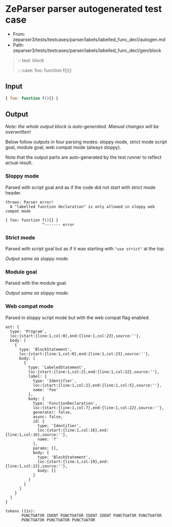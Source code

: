 # ZeParser parser autogenerated test case

- From: zeparser3/tests/testcases/parser/labels/labelled_func_decl/autogen.md
- Path: zeparser3/tests/testcases/parser/labels/labelled_func_decl/gen/block

> :: test: block
>
> :: case: foo: function f(){}

## Input


`````js
{ foo: function f(){} }
`````

## Output

_Note: the whole output block is auto-generated. Manual changes will be overwritten!_

Below follow outputs in four parsing modes: sloppy mode, strict mode script goal, module goal, web compat mode (always sloppy).

Note that the output parts are auto-generated by the test runner to reflect actual result.

### Sloppy mode

Parsed with script goal and as if the code did not start with strict mode header.

`````
throws: Parser error!
  A "labelled function declaration" is only allowed in sloppy web compat mode

{ foo: function f(){} }
                ^------- error
`````

### Strict mode

Parsed with script goal but as if it was starting with `"use strict"` at the top.

_Output same as sloppy mode._

### Module goal

Parsed with the module goal.

_Output same as sloppy mode._

### Web compat mode

Parsed in sloppy script mode but with the web compat flag enabled.

`````
ast: {
  type: 'Program',
  loc:{start:{line:1,col:0},end:{line:1,col:23},source:''},
  body: [
    {
      type: 'BlockStatement',
      loc:{start:{line:1,col:0},end:{line:1,col:23},source:''},
      body: [
        {
          type: 'LabeledStatement',
          loc:{start:{line:1,col:2},end:{line:1,col:22},source:''},
          label: {
            type: 'Identifier',
            loc:{start:{line:1,col:2},end:{line:1,col:5},source:''},
            name: 'foo'
          },
          body: {
            type: 'FunctionDeclaration',
            loc:{start:{line:1,col:7},end:{line:1,col:22},source:''},
            generator: false,
            async: false,
            id: {
              type: 'Identifier',
              loc:{start:{line:1,col:16},end:{line:1,col:16},source:''},
              name: 'f'
            },
            params: [],
            body: {
              type: 'BlockStatement',
              loc:{start:{line:1,col:19},end:{line:1,col:22},source:''},
              body: []
            }
          }
        }
      ]
    }
  ]
}

tokens (11x):
       PUNCTUATOR IDENT PUNCTUATOR IDENT IDENT PUNCTUATOR PUNCTUATOR
       PUNCTUATOR PUNCTUATOR PUNCTUATOR
`````


